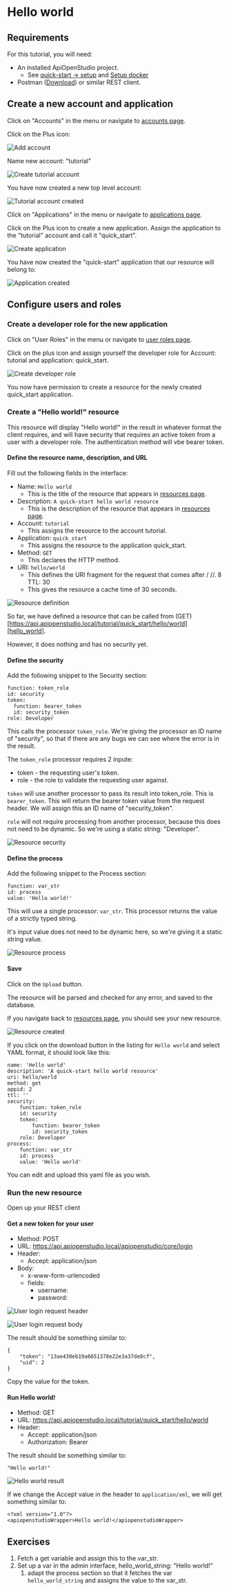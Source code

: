 Hello world
===========

Requirements
------------

For this tutorial, you will need:

* An installed ApiOpenStudio project.
    * See <a href="/quick-start/setup.html" target="_blank">quick-start -> setup</a>
      and <a href="/installation/docker/developer-environment.html" target="_blank">
      Setup docker</a>
* Postman (<a href="https://www.postman.com/downloads/" target="_blank">Download</a>)
  or similar REST client.

Create a new account and application
------------------------------------

Click on "Accounts" in the menu or navigate to [accounts page][accounts_page].

Click on the Plus icon:

![Add account](images/account_add_button.png)

Name new account: "tutorial"

![Create tutorial account](images/create_account.png)

You have now created a new top level account:

![Tutorial account created](images/new_account.png)

Click on "Applications" in the menu or navigate
to [applications page][applications_page].

Click on the Plus icon to create a new application. Assign the application to
the "tutorial" account and call it "quick_start".

![Create application](images/create_application.png)

You have now created the "quick-start" application that our resource will belong
to:

![Application created](images/new_application.png)

Configure users and roles
-------------------------

### Create a developer role for the new application

Click on "User Roles" in the menu or navigate to [user roles page][user_roles_page].

Click on the plus icon and assign yourself the developer role for Account:
tutorial and application: quick_start.

![Create developer role](images/create_user_role.png)

You now have permission to create a resource for the newly created quick_start
application.

### Create a "Hello world!" resource

This resource will display "Hello world!" in the result in whatever format the
client requires, and will have security that requires an active token from a
user with a developer role. The authentication method will vbe bearer token.

#### Define the resource name, description, and URL

Fill out the following fields in the interface:

* Name: ```Hello world```
    * This is the title of the resource that appears
      in [resources page][resources_page].
* Description: ```A quick-start hello world resource```
    * This is the description of the resource that appears
      in [resources page][resources_page].
* Account: ```tutorial```
    * This assigns the resource to the account tutorial.
* Application: ```quick_start```
    * This assigns the resource to the application quick_start.
* Method: ```GET```
    * This declares the HTTP method.
* URI: ```hello/world```
    * This defines the URI fragment for the request that comes after /<account>
      /<application>/. 8 TTL: 30
    * This gives the resource a cache time of 30 seconds.

![Resource definition](images/resource_definition_1.png)

So far, we have defined a resource that can be called from (GET) 
[https://api.apiopenstudio.local/tutorial/quick_start/hello/world][hello_world].

However, it does nothing and has no security yet.

#### Define the security

Add the following snippet to the Security section:

    function: token_role
    id: security
    token:
      function: bearer_token
      id: security_token
    role: Developer

This calls the processor ```token_role```. We're giving the processor an ID name
of "security", so that if there are any bugs we can see where the error is in
the result.

The ```token_role``` processor requires 2 inpute:

* token - the requesting user's token.
* role - the role to validate the requesting user against.

```token``` will use another processor to pass its result into token_role. This
is ```bearer_token```. This will return the bearer token value from the request
header. We will assign this an ID name of "security_token".

```role``` will not require processing from another processor, because this does
not need to be dynamic. So we're using a static string: "Developer".

![Resource security](images/resource_definition_2.png)

#### Define the process

Add the following snippet to the Process section:

    function: var_str
    id: process
    value: 'Hello world!'

This will use a single processor: ```var_str```. This processor returns the
value of a strictly typed string.

It's input value does not need to be dynamic here, so we're giving it a static
string value.

![Resource process](images/resource_definition_3.png)

#### Save

Click on the ```Upload``` button.

The resource will be parsed and checked for any error, and saved to the
database.

If you navigate back to [resources page][resources_page], you should see your
new resource.

![Resource created](images/resource_created.png)

If you click on the download button in the listing for ```Hello world``` and
select YAML format, it should look like this:

    name: 'Hello world'
    description: 'A quick-start hello world resource'
    uri: hello/world
    method: get
    appid: 2
    ttl: ''
    security:
        function: token_role
        id: security
        token:
            function: bearer_token
            id: security_token
        role: Developer
    process:
        function: var_str
        id: process
        value: 'Hello world'

You can edit and upload this yaml file as you wish.

### Run the new resource

Open up your REST client

#### Get a new token for your user

* Method: POST
* URL: https://api.apiopenstudio.local/apiopenstudio/core/login
* Header:
    * Accept: application/json
* Body:
    * x-www-form-urlencoded
    * fields:
        * username: <username>
        * password: <password>

![User login request header](images/user_login_header.png)

![User login request body](images/user_login_body.png)

The result should be something similar to:

    {
        "token": "13ae430eb19a6651378e22e3a37de8cf",
        "uid": 2
    }

Copy the value for the token.

#### Run Hello world!

* Method: GET
* URL: https://api.apiopenstudio.local/tutorial/quick_start/hello/world
* Header:
    * Accept: application/json
    * Authorization: Bearer <token>

The result should be something similar to:

    "Hello world!"

![Hello world result](images/hello_world_result.png)

If we change the Accept value in the header to ```application/xml```, we will
get something similar to:

    <?xml version="1.0"?>
    <apiopenstudioWrapper>Hello world!</apiopenstudioWrapper>

Exercises
---------

1. Fetch a get variable and assign this to the var_str.
1. Set up a var in the admin interface, hello_world_string: "Hello world!"
    1. adapt the process section so that it fetches the
       var ```hello_world_string``` and assigns the value to the var_str.

[accounts_page]: https://admin.apiopenstudio.local/accounts

[applications_page]: https://admin.apiopenstudio.local/applications

[user_roles_page]: https://admin.apiopenstudio.local/user/roles

[resources_page]: https://admin.apiopenstudio.local/resources

[hello_world]: https://api.apiopenstudio.local/tutorial/quick_start/hello/world